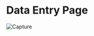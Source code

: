 # Data Entry Page
![Capture](https://user-images.githubusercontent.com/48000300/76131895-00820480-605c-11ea-9570-f4d641f9ea3f.PNG)
